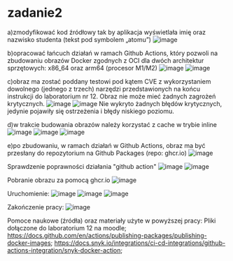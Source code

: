 # zadanie2
a)zmodyfikować kod źródłowy tak by aplikacja wyświetlała imię oraz nazwisko studenta
(tekst pod symbolem „atomu”)
![image](https://github.com/JSakowski15/zadanie2/assets/133519661/0cbcc104-3a34-4938-9946-ea34850d653d)

b)opracować łańcuch działań w ramach Github Actions, który pozwoli na zbudowaniu
obrazów Docker zgodnych z OCI dla dwóch architektur sprzętowych: x86_64 oraz arm64
(procesor M1/M2)
![image](https://github.com/JSakowski15/zadanie2/assets/133519661/4a700f93-67a6-4cc3-a9e7-90d36449e3f8)
![image](https://github.com/JSakowski15/zadanie2/assets/133519661/1c866aaa-b373-470f-9037-7df11085092c)

c)obraz ma zostać poddany testowi pod kątem CVE z wykorzystaniem dowolnego (jednego
z trzech) narzędzi przedstawionych na końcu instrukcji do laboratorium nr 12. Obraz nie
może mieć żadnych zagrożeń krytycznych. 
![image](https://github.com/JSakowski15/zadanie2/assets/133519661/8210eea2-958e-458c-b06c-3593b6e3fe77)
![image](https://github.com/JSakowski15/zadanie2/assets/133519661/a1dd04d9-a82a-4a85-8ba1-40dd9730b523)
Nie wykryto żadnych błędów krytycznych, jedynie pojawiły się ostrzeżenia i błędy niskiego poziomu.

d)w trakcie budowania obrazów należy korzystać z cache w trybie inline
![image](https://github.com/JSakowski15/zadanie2/assets/133519661/09a10bc8-71bb-44b2-ab43-e6b0c92a2503)
![image](https://github.com/JSakowski15/zadanie2/assets/133519661/46c4a949-3bec-46d1-986f-883d7490a2a7)
![image](https://github.com/JSakowski15/zadanie2/assets/133519661/375ec64f-dc98-42a9-8af6-e2e227e14117)

e)po zbudowaniu, w ramach działań w Github Actions, obraz ma być przesłany do
repozytorium na Github Packages (repo: ghcr.io)
![image](https://github.com/JSakowski15/zadanie2/assets/133519661/7e051e2f-1d30-49e1-9391-cf3ee157f560)


Sprawdzenie poprawności działania "github action"
![image](https://github.com/JSakowski15/zadanie2/assets/133519661/cb4ecd43-6066-4cd0-bc20-37e1a3e30670)
![image](https://github.com/JSakowski15/zadanie2/assets/133519661/b9126de2-4221-47a4-b842-0cb78906b24a)


Pobranie obrazu za pomocą ghcr.io
![image](https://github.com/JSakowski15/zadanie2/assets/133519661/6c724020-4b8f-4a5b-a014-04f6ae380b44)

Uruchomienie:
![image](https://github.com/JSakowski15/zadanie2/assets/133519661/ce57fbed-a590-4422-858d-5a713ddbec18)
![image](https://github.com/JSakowski15/zadanie2/assets/133519661/077ca569-e763-421d-bfb9-3f6d9fc94035)
![image](https://github.com/JSakowski15/zadanie2/assets/133519661/2cb4db9d-e395-44ae-b8b3-fcddf99e4b77)

Zakończenie pracy:
![image](https://github.com/JSakowski15/zadanie2/assets/133519661/0d526485-bae4-4654-91e9-8b7e098a6ed9)


Pomoce naukowe (źródła) oraz materiały użyte w powyższej pracy:
Pliki dołączone do laboratorium 12 na moodle;
https://docs.github.com/en/actions/publishing-packages/publishing-docker-images;
https://docs.snyk.io/integrations/ci-cd-integrations/github-actions-integration/snyk-docker-action;


